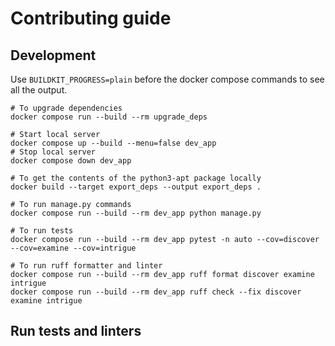 # Contributing guide

## Development

Use `BUILDKIT_PROGRESS=plain` before the docker compose commands to see all the output.

```shell
# To upgrade dependencies
docker compose run --build --rm upgrade_deps

# Start local server
docker compose up --build --menu=false dev_app
# Stop local server
docker compose down dev_app

# To get the contents of the python3-apt package locally
docker build --target export_deps --output export_deps .

# To run manage.py commands
docker compose run --build --rm dev_app python manage.py

# To run tests
docker compose run --build --rm dev_app pytest -n auto --cov=discover --cov=examine --cov=intrigue

# To run ruff formatter and linter
docker compose run --build --rm dev_app ruff format discover examine intrigue
docker compose run --build --rm dev_app ruff check --fix discover examine intrigue
```


## Run tests and linters


